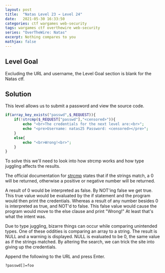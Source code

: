 ```yaml
---
layout: post
title:  "Natas Level 23 → Level 24"
date:   2021-05-30 16:33:50
categories: ctf wargames web-security
tags: wargames ctf overthewire web-security
series: "OverTheWire: Natas"
excerpt: Nothing compares to you
mathjax: false
---
```


## Level Goal
Excluding the URL and username, the Level Goal section is blank for the Natas ctf.


## Solution
This level allows us to submit a password and view the source code.

```php
if(array_key_exists("passwd",$_REQUEST)){
    if(!strcmp($_REQUEST["passwd"],"<censored>")){
        echo "<br>The credentials for the next level are:<br>";
        echo "<pre>Username: natas25 Password: <censored></pre>";
    }
    else{
        echo "<br>Wrong!<br>";
    }
}
```

To solve this we'll need to look into how strcmp works and how type juggling affects the results.

The official documentation for [strcmp](https://www.php.net/manual/en/function.strcmp.php) states that if the strings match, a 0 will be returned, otherwise a positive or negative number will be returned.

A result of 0 would be interpreted as false. By NOT'ing false we get true. This true value would be evaluated by the if statement and the program would then print the credentials. Whereas a result of any number besides 0 is interpreted as true, and NOT'd to false. This false value would cause the program would move to the else clause and print "Wrong!" At least that's what the intent was.

Due to type juggling, bizarre things can occur while comparing unintended types. One of these oddities is comparing an array to a string.  The result is NULL and a warning is displayed. NULL is evaluated to be 0, the same value as if the strings matched. By altering the search, we can trick the site into giving up the credentials.

Append the following to the URL and press Enter.

```
?passwd[]=foo
```